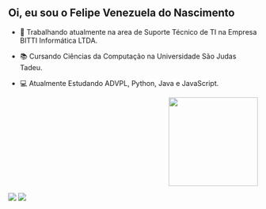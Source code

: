 ## Oi, eu sou o Felipe Venezuela do Nascimento

- 👔 Trabalhando atualmente na area de Suporte Técnico de TI na Empresa BITTI Informática LTDA.
- 📚 Cursando Ciências da Computação na Universidade São Judas Tadeu.
- 💻 Atualmente Estudando ADVPL, Python, Java e JavaScript.
  
  <div align="Right">
  <a href="https://github.com/FelipeVenezuela">
    <img height="180em" src="https://github-readme-stats.vercel.app/api/top-langs/?username=FelipeVenezuela&layout=compact&langs_count=7&theme=midnight-purple"/>
</div>
  <div> 
    <a href="https://www.instagram.com/felipeveneza/?hl=pt-br" target="_blank"><img src="https://img.shields.io/badge/Instagram-E4405F?style=for-the-badge&logo=instagram&logoColor=white" target="_blank"></a> 
    <a href="https://www.linkedin.com/in/felipe-venezuela-196657232/" target="_blank"><img src="https://img.shields.io/badge/-LinkedIn-%230077B5?style=for-the-badge&logo=linkedin&logoColor=white" target="_blank"></a> 
  </div>
  <div>
  <h href="Anurag's GitHub stats](https://github-readme-stats.vercel.app/api?username=anuraghazra&show_icons=true)">
  </div>
